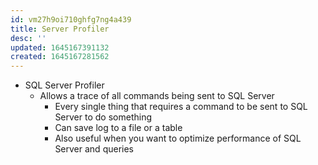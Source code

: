 ```yaml
---
id: vm27h9oi710ghfg7ng4a439
title: Server Profiler
desc: ''
updated: 1645167391132
created: 1645167281562
---
```



- SQL Server Profiler
  - Allows a trace of all commands being sent to SQL Server
    - Every single thing that requires a command to be sent to SQL Server to do something
    - Can save log to a file or a table
    - Also useful when you want to optimize performance of SQL Server and queries
